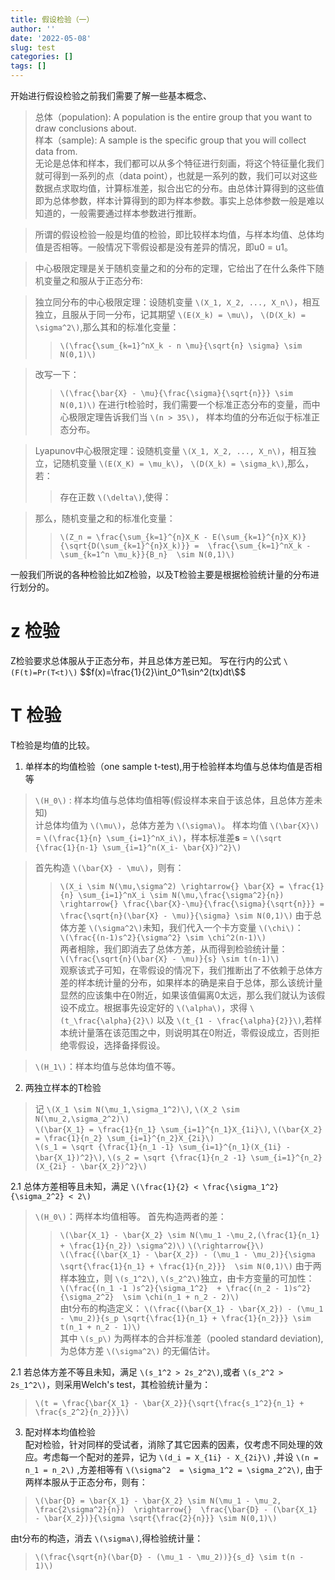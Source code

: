 ```yaml
---
title: 假设检验（一）
author: ''
date: '2022-05-08'
slug: test
categories: []
tags: []
---
```



开始进行假设检验之前我们需要了解一些基本概念、

> 总体（population): A population is the entire group that you want to draw conclusions about.    
> 样本（sample): A sample is the specific group that you will collect data from.    
> 无论是总体和样本，我们都可以从多个特征进行刻画，将这个特征量化我们就可得到一系列的点（data point），也就是一系列的数，我们可以对这些数据点求取均值，计算标准差，拟合出它的分布。由总体计算得到的这些值即为总体参数，样本计算得到的即为样本参数。事实上总体参数一般是难以知道的，一般需要通过样本参数进行推断。

> 所谓的假设检验一般是均值的检验，即比较样本均值，与样本均值、总体均值是否相等。一般情况下零假设都是没有差异的情况，即u0 = u1。

>中心极限定理是关于随机变量之和的分布的定理，它给出了在什么条件下随机变量之和服从于正态分布:

>独立同分布的中心极限定理：设随机变量 `\(X_1, X_2, ..., X_n\)`，相互独立，且服从于同一分布，记其期望 `\(E(X_k) = \mu\)`， `\(D(X_k) = \sigma^2\)`,那么其和的标准化变量：
>> `\(\frac{\sum_{k=1}^nX_k - n \mu}{\sqrt{n} \sigma} \sim N(0,1)\)` 

> 改写一下：
>> `\(\frac{\bar{X} - \mu}{\frac{\sigma}{\sqrt{n}}} \sim N(0,1)\)`
> 在进行t检验时，我们需要一个标准正态分布的变量，而中心极限定理告诉我们当 `\(n > 35\)`， 样本均值的分布近似于标准正态分布。

>Lyapunov中心极限定理：设随机变量 `\(X_1, X_2, ..., X_n\)`，相互独立，记随机变量 `\(E(X_K) = \mu_k\)`， `\(D(X_k) = \sigma_k\)`,那么，若：
>> 存在正数 `\(\delta\)`,使得：

>那么，随机变量之和的标准化变量：
>> `\(Z_n = \frac{\sum_{k=1}^{n}X_K - E(\sum_{k=1}^{n}X_K)}{\sqrt{D(\sum_{k=1}^{n}X_k)}} =  \frac{\sum_{k=1}^nX_k - \sum_{k=1^n \mu_k}}{B_n}  \sim N(0,1)\)`


一般我们所说的各种检验比如Z检验，以及T检验主要是根据检验统计量的分布进行划分的。
# z 检验
Z检验要求总体服从于正态分布，并且总体方差已知。
写在行内的公式 `\(F(t)=Pr(T<t)\)`
\$$f(x)=\frac{1}{2}\int_0^1\sin^2(tx)dt\$$


# T 检验
T检验是均值的比较。

1. 单样本的均值检验（one sample t-test),用于检验样本均值与总体均值是否相等
> `\(H_0\)` : 样本均值与总体均值相等(假设样本来自于该总体，且总体方差未知)    
> 计总体均值为 `\(\mu\)`，总体方差为 `\(\sigma\)`。
样本均值 `\(\bar{X}\)` = `\(\frac{1}{n} \sum_{i=1}^nX_i\)`，样本标准差**s** = `\(\sqrt {\frac{1}{n-1} \sum_{i=1}^n(X_i- \bar{X})^2}\)`

> 首先构造 `\(\bar{X} - \mu\)`，则有：
>> `\(X_i \sim N(\mu,\sigma^2) \rightarrow{} \bar{X} = \frac{1}{n} \sum_{i=1}^nX_i \sim N(\mu,\frac{\sigma^2}{n}) \rightarrow{} \frac{\bar{X}-\mu}{\frac{\sigma}{\sqrt{n}}} = \frac{\sqrt{n}(\bar{X} - \mu)}{\sigma} \sim N(0,1)\)`
>由于总体方差 `\(\sigma^2\)`未知，我们代入一个卡方变量 `\(\chi\)`：  
>> `\(\frac{(n-1)s^2}{\sigma^2} \sim \chi^2(n-1)\)`  
>两者相除，我们即消去了总体方差，从而得到检验统计量：  
`\(\frac{\sqrt{n}(\bar{X} - \mu)}{s} \sim t(n-1)\)`  
> 观察该式子可知，在零假设的情况下，我们推断出了不依赖于总体方差的样本统计量的分布，如果样本的确是来自于总体，那么该统计量显然的应该集中在0附近，如果该值偏离0太远，那么我们就认为该假设不成立。根据事先设定好的 `\(\alpha\)`，求得 `\(t_\frac{\alpha}{2}\)` 以及 `\(t_{1 - \frac{\alpha}{2}}\)`,若样本统计量落在该范围之中，则说明其在0附近，零假设成立，否则拒绝零假设，选择备择假设。

> `\(H_1\)`：样本均值与总体均值不等。

2. 两独立样本的T检验  
> 记 `\(X_1 \sim N(\mu_1,\sigma_1^2)\)`, `\(X_2 \sim N(\mu_2,\sigma_2^2)\)`  
> `\(\bar{X_1} = \frac{1}{n_1} \sum_{i=1}^{n_1}X_{1i}\)`, `\(\bar{X_2} = \frac{1}{n_2} \sum_{i=1}^{n_2}X_{2i}\)`     
> `\(s_1 = \sqrt {\frac{1}{n_1 -1} \sum_{i=1}^{n_1}(X_{1i} - \bar{X_1})^2}\)`, `\(s_2 = \sqrt {\frac{1}{n_2 -1} \sum_{i=1}^{n_2}(X_{2i} - \bar{X_2})^2}\)`

2.1 总体方差相等且未知，满足 `\(\frac{1}{2} < \frac{\sigma_1^2}{\sigma_2^2} < 2\)`  
> `\(H_0\)`：两样本均值相等。
> 首先构造两者的差：
>> `\(\bar{X_1} - \bar{X_2} \sim N(\mu_1 -\mu_2,(\frac{1}{n_1} + \frac{1}{n_2}) \sigma^2)\)`  `\(\rightarrow{}\)`  
`\(\frac{(\bar{X_1} - \bar{X_2}) - (\mu_1 - \mu_2)}{\sigma \sqrt{\frac{1}{n_1} + \frac{1}{n_2}}}  \sim N(0,1)\)`
> 由于两样本独立，则 `\(s_1^2\)`, `\(s_2^2\)`独立，由卡方变量的可加性：  
>>  `\(\frac{(n_1 -1 )s^2}{\sigma_1^2}  + \frac{(n_2 - 1)s^2}{\sigma_2^2}  \sim \chi(n_1 + n_2 - 2)\)`  
> 由t分布的构造定义：
>> `\(\frac{(\bar{X_1} - \bar{X_2}) - (\mu_1 - \mu_2)}{s_p \sqrt{\frac{1}{n_1} + \frac{1}{n_2}}} \sim t(n_1 + n_2 - 1)\)`  
>其中 `\(s_p\)` 为两样本的合并标准差（pooled standard deviation), 为总体方差 `\(\sigma^2\)` 的无偏估计。

2.1 若总体方差不等且未知，满足 `\(s_1^2 > 2s_2^2\)`,或者 `\(s_2^2 > 2s_1^2\)`，则采用Welch's test，其检验统计量为：
> `\(t = \frac{\bar{X_1} - \bar{X_2}}{\sqrt{\frac{s_1^2}{n_1} + \frac{s_2^2}{n_2}}}\)`   

3. 配对样本均值检验   
配对检验，针对同样的受试者，消除了其它因素的因素，仅考虑不同处理的效应。考虑每一个配对的差异，记为 `\(d_i = X_{1i} - X_{2i}\)` ,并设 `\(n = n_1 = n_2\)` ,方差相等有 `\(\sigma^2  = \sigma_1^2 = \sigma_2^2\)`, 由于两样本服从于正态分布，则有：
> `\(\bar{D} = \bar{X_1} - \bar{X_2} \sim N(\mu_1 - \mu_2, \frac{2\sigma^2}{n})  \rightarrow{}  \frac{\bar{D} - (\bar{X_1} - \bar{X_2})}{\sigma \sqrt{\frac{2}{n}}} \sim N(0,1)\)` 

由t分布的构造，消去 `\(\sigma\)`,得检验统计量：
> `\(\frac{\sqrt{n}(\bar{D} - (\mu_1 - \mu_2))}{s_d} \sim t(n - 1)\)`

